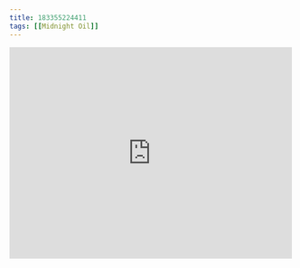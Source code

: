 ```yaml
---
title: 183355224411
tags: [[Midnight Oil]]
---
```

<iframe allow="accelerometer; autoplay; clipboard-write; encrypted-media; gyroscope; picture-in-picture" allowfullscreen="" frameborder="0" height="375" id="youtube_iframe" src="https://www.youtube.com/embed/ejorQVy3m8E?feature=oembed&amp;enablejsapi=1&amp;origin=https://safe.txmblr.com&amp;wmode=opaque" width="500"></iframe>